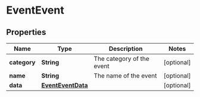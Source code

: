 # EventEvent

## Properties
Name | Type | Description | Notes
------------ | ------------- | ------------- | -------------
**category** | **String** | The category of the event |  [optional]
**name** | **String** | The name of the event |  [optional]
**data** | [**EventEventData**](EventEventData.md) |  |  [optional]
